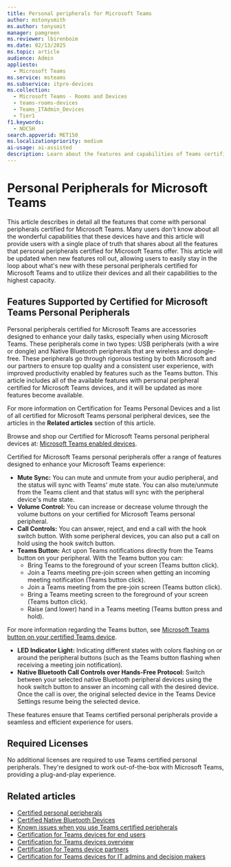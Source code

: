 ```yaml
---
title: Personal peripherals for Microsoft Teams
author: mstonysmith
ms.author: tonysmit
manager: pamgreen
ms.reviewer: lbirenboim
ms.date: 02/13/2025
ms.topic: article
audience: Admin
appliesto: 
  - Microsoft Teams
ms.service: msteams
ms.subservice: itpro-devices
ms.collection: 
  - Microsoft Teams - Rooms and Devices
  - teams-rooms-devices
  - Teams_ITAdmin_Devices
  - Tier1
f1.keywords: 
  - NOCSH
search.appverid: MET150
ms.localizationpriority: medium
ai-usage: ai-assisted
description: Learn about the features and capabilities of Teams certified personal peripherals and how they can enhance your Microsoft Teams experience.
---
```


# Personal Peripherals for Microsoft Teams

This article describes in detail all the features that come with personal peripherals certified for Microsoft Teams. Many users don't know about all the wonderful capabilities that these devices have and this article will provide users with a single place of truth that shares about all the features that personal peripherals certified for Microsoft Teams offer. This article will be updated when new features roll out, allowing users to easily stay in the loop about what's new with these personal peripherals certified for Microsoft Teams and to utilize their devices and all their capabilities to the highest capacity.

## Features Supported by Certified for Microsoft Teams Personal Peripherals

Personal peripherals certified for Microsoft Teams are accessories designed to enhance your daily tasks, especially when using Microsoft Teams. These peripherals come in two types: USB peripherals (with a wire or dongle) and Native Bluetooth peripherals that are wireless and dongle-free. These peripherals go through rigorous testing by both Microsoft and our partners to ensure top quality and a consistent user experience, with improved productivity enabled by features such as the Teams button. This article includes all of the available features with personal peripheral certified for Microsoft Teams devices, and it will be updated as more features become available.

For more information on Certification for Teams Personal Devices and a list of all certified for Microsoft Teams personal peripheral devices, see the articles in the **Related articles** section of this article.

Browse and shop our Certified for Microsoft Teams personal peripheral devices at: [Microsoft Teams enabled devices](https://www.microsoft.com/en-us/teams-devices). 

Certified for Microsoft Teams personal peripherals offer a range of features designed to enhance your Microsoft Teams experience:

- **Mute Sync:** You can mute and unmute from your audio peripheral, and the status will sync with Teams' mute state. You can also mute/unmute from the Teams client and that status will sync with the peripheral device's mute state.
- **Volume Control:** You can increase or decrease volume through the volume buttons on your certified for Microsoft Teams personal peripheral.
- **Call Controls:** You can answer, reject, and end a call with the hook switch button. With some peripheral devices, you can also put a call on hold using the hook switch button.
- **Teams Button:** Act upon Teams notifications directly from the Teams button on your peripheral. With the Teams button you can:
  - Bring Teams to the foreground of your screen (Teams button click).
  - Join a Teams meeting pre-join screen when getting an incoming meeting notification (Teams button click).
  - Join a Teams meeting from the pre-join screen (Teams button click).
  - Bring a Teams meeting screen to the foreground of your screen (Teams button click).
  - Raise (and lower) hand in a Teams meeting (Teams button press and hold).
  
For more information regarding the Teams button, see [Microsoft Teams button on your certified Teams device](https://support.microsoft.com/office/use-the-microsoft-teams-button-on-your-certified-teams-device-ed5ec8f0-6f09-46aa-b80c-3372de084a98).

- **LED Indicator Light:** Indicating different states with colors flashing on or around the peripheral buttons (such as the Teams button flashing when receiving a meeting join notification).
- **Native Bluetooth Call Controls over Hands-Free Protocol:** Switch between your selected native Bluetooth peripheral devices using the hook switch button to answer an incoming call with the desired device. Once the call is over, the original selected device in the Teams Device Settings resume being the selected device.

These features ensure that Teams certified personal peripherals provide a seamless and efficient experience for users.

## Required Licenses

No additional licenses are required to use Teams certified personal peripherals. They're designed to work out-of-the-box with Microsoft Teams, providing a plug-and-play experience.

## Related articles

- [Certified personal peripherals](/microsoftteams/devices/usb-devices)
- [Certified Native Bluetooth Devices](/microsoftteams/devices/bluetooth-devices)
- [Known issues when you use Teams certified peripherals](/microsoftteams/troubleshoot/meetings/known-issues-teams-certified-peripherals)
- [Certification for Teams devices for end users](/microsoftteams/devices/certification-end-users)
- [Certification for Teams devices overview](/microsoftteams/devices/certification-overview)
- [Certification for Teams device partners](/microsoftteams/devices/certification-partners)
- [Certification for Teams devices for IT admins and decision makers](/microsoftteams/devices/certification-it-admins)
